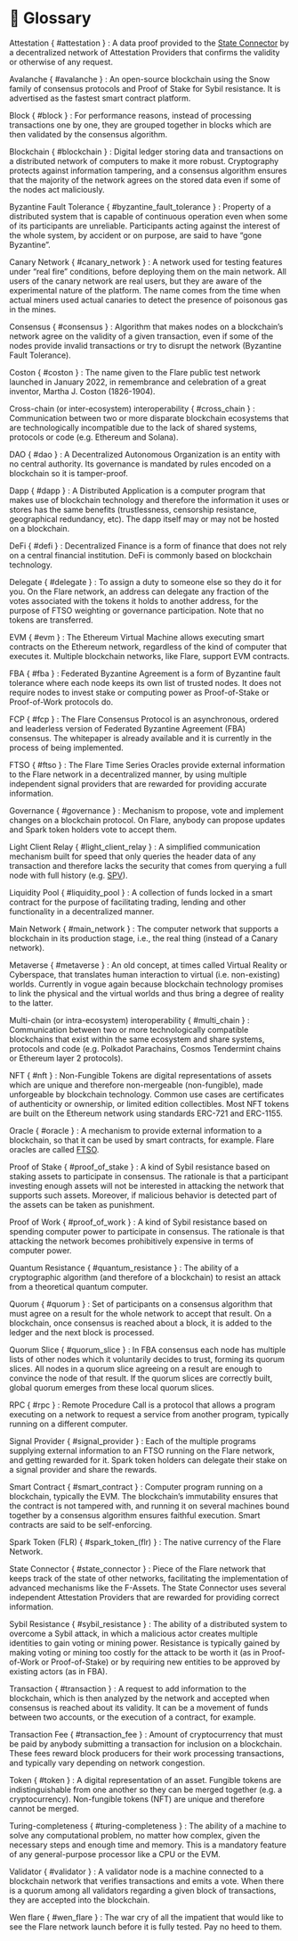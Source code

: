 # 📖 Glossary

Attestation { #attestation }
: A data proof provided to the [State Connector](#state_connector) by a decentralized network of Attestation Providers that confirms the validity or otherwise of any request.

Avalanche { #avalanche }
: An open-source blockchain using the Snow family of consensus protocols and Proof of Stake for Sybil resistance. It is advertised as the fastest smart contract platform.

Block { #block }
: For performance reasons, instead of processing transactions one by one, they are grouped together in blocks which are then validated by the consensus algorithm.

Blockchain { #blockchain }
: Digital ledger storing data and transactions on a distributed network of computers to make it more robust. Cryptography protects against information tampering, and a consensus algorithm ensures that the majority of the network agrees on the stored data even if some of the nodes act maliciously.

Byzantine Fault Tolerance { #byzantine_fault_tolerance }
: Property of a distributed system that is capable of continuous operation even when some of its participants are unreliable. Participants acting against the interest of the whole system, by accident or on purpose, are said to have “gone Byzantine”.

Canary Network { #canary_network }
: A network used for testing features under “real fire” conditions, before deploying them on the main network. All users of the canary network are real users, but they are aware of the experimental nature of the platform. The name comes from the time when actual miners used actual canaries to detect the presence of poisonous gas in the mines.

Consensus { #consensus }
: Algorithm that makes nodes on a blockchain’s network agree on the validity of a given transaction, even if some of the nodes provide invalid transactions or try to disrupt the network (Byzantine Fault Tolerance).

Coston { #coston }
: The name given to the Flare public test network launched in January 2022, in remembrance and celebration of a great inventor, Martha J. Coston (1826-1904).

Cross-chain (or inter-ecosystem) interoperability { #cross_chain }
: Communication between two or more disparate blockchain ecosystems that are technologically incompatible due to the lack of shared systems, protocols or code (e.g. Ethereum and Solana).

DAO { #dao }
: A Decentralized Autonomous Organization is an entity with no central authority. Its governance is mandated by rules encoded on a blockchain so it is tamper-proof.

Dapp { #dapp }
: A Distributed Application is a computer program that makes use of blockchain technology and therefore the information it uses or stores has the same benefits (trustlessness, censorship resistance, geographical redundancy, etc). The dapp itself may or may not be hosted on a blockchain.

DeFi { #defi }
: Decentralized Finance is a form of finance that does not rely on a central financial institution. DeFi is commonly based on blockchain technology.

Delegate { #delegate }
: To assign a duty to someone else so they do it for you. On the Flare network, an address can delegate any fraction of the votes associated with the tokens it holds to another address, for the purpose of FTSO weighting or governance participation. Note that no tokens are transferred.

EVM { #evm }
: The Ethereum Virtual Machine allows executing smart contracts on the Ethereum network, regardless of the kind of computer that executes it. Multiple blockchain networks, like Flare, support EVM contracts.

FBA { #fba }
: Federated Byzantine Agreement is a form of Byzantine fault tolerance where each node keeps its own list of trusted nodes. It does not require nodes to invest stake or computing power as Proof-of-Stake or Proof-of-Work protocols do.

FCP { #fcp }
: The Flare Consensus Protocol is an asynchronous, ordered and leaderless version of Federated Byzantine Agreement (FBA) consensus. The whitepaper is already available and it is currently in the process of being implemented.

FTSO { #ftso }
: The Flare Time Series Oracles provide external information to the Flare network in a decentralized manner, by using multiple independent signal providers that are rewarded for providing accurate information.

Governance { #governance }
: Mechanism to propose, vote and implement changes on a blockchain protocol. On Flare, anybody can propose updates and Spark token holders vote to accept them.

Light Client Relay { #light_client_relay }
: A simplified communication mechanism built for speed that only queries the header data of any transaction and therefore lacks the security that comes from querying a full node with full history (e.g. [SPV](https://en.wikipedia.org/wiki/Bitcoin_network#Payment_verification)).

Liquidity Pool { #liquidity_pool }
: A collection of funds locked in a smart contract for the purpose of facilitating trading, lending and other functionality in a decentralized manner.

Main Network { #main_network }
: The computer network that supports a blockchain in its production stage, i.e., the real thing (instead of a Canary network).

Metaverse { #metaverse }
: An old concept, at times called Virtual Reality or Cyberspace, that translates human interaction to virtual (i.e. non-existing) worlds. Currently in vogue again because blockchain technology promises to link the physical and the virtual worlds and thus bring a degree of reality to the latter.

Multi-chain (or intra-ecosystem) interoperability { #multi_chain }
: Communication between two or more technologically compatible blockchains that exist within the same ecosystem and share systems, protocols and code (e.g. Polkadot Parachains, Cosmos Tendermint chains or Ethereum layer 2 protocols).

NFT { #nft }
: Non-Fungible Tokens are digital representations of assets which are unique and therefore non-mergeable (non-fungible), made unforgeable by blockchain technology. Common use cases are certificates of authenticity or ownership, or limited edition collectibles. Most NFT tokens are built on the Ethereum network using standards ERC-721 and ERC-1155.

Oracle { #oracle }
: A mechanism to provide external information to a blockchain, so that it can be used by smart contracts, for example. Flare oracles are called [FTSO](#ftso).

Proof of Stake { #proof_of_stake }
: A kind of Sybil resistance based on staking assets to participate in consensus. The rationale is that a participant investing enough assets will not be interested in attacking the network that supports such assets. Moreover, if malicious behavior is detected part of the assets can be taken as punishment.

Proof of Work { #proof_of_work }
: A kind of Sybil resistance based on spending computer power to participate in consensus. The rationale is that attacking the network becomes prohibitively expensive in terms of computer power.

Quantum Resistance { #quantum_resistance }
: The ability of a cryptographic algorithm (and therefore of a blockchain) to resist an attack from a theoretical quantum computer.

Quorum { #quorum }
: Set of participants on a consensus algorithm that must agree on a result for the whole network to accept that result. On a blockchain, once consensus is reached about a block, it is added to the ledger and the next block is processed.

Quorum Slice { #quorum_slice }
: In FBA consensus each node has multiple lists of other nodes which it voluntarily decides to trust, forming its quorum slices. All nodes in a quorum slice agreeing on a result are enough to convince the node of that result. If the quorum slices are correctly built, global quorum emerges from these local quorum slices.

RPC { #rpc }
: Remote Procedure Call is a protocol that allows a program executing on a network to request a service from another program, typically running on a different computer.

Signal Provider { #signal_provider }
: Each of the multiple programs supplying external information to an FTSO running on the Flare network, and getting rewarded for it. Spark token holders can delegate their stake on a signal provider and share the rewards.

Smart Contract { #smart_contract }
: Computer program running on a blockchain, typically the EVM. The blockchain’s immutability ensures that the contract is not tampered with, and running it on several machines bound together by a consensus algorithm ensures faithful execution. Smart contracts are said to be self-enforcing.

Spark Token (FLR) { #spark_token_(flr) }
: The native currency of the Flare Network.

State Connector { #state_connector }
: Piece of the Flare network that keeps track of the state of other networks, facilitating the implementation of advanced mechanisms like the F-Assets. The State Connector uses several independent Attestation Providers that are rewarded for providing correct information.

Sybil Resistance { #sybil_resistance }
: The ability of a distributed system to overcome a Sybil attack, in which a malicious actor creates multiple identities to gain voting or mining power. Resistance is typically gained by making voting or mining too costly for the attack to be worth it (as in Proof-of-Work or Proof-of-Stake) or by requiring new entities to be approved by existing actors (as in FBA).

Transaction { #transaction }
: A request to add information to the blockchain, which is then analyzed by the network and accepted when consensus is reached about its validity. It can be a movement of funds between two accounts, or the execution of a contract, for example.

Transaction Fee { #transaction_fee }
: Amount of cryptocurrency that must be paid by anybody submitting a transaction for inclusion on a blockchain. These fees reward block producers for their work processing transactions, and typically vary depending on network congestion.

Token { #token }
: A digital representation of an asset. Fungible tokens are indistinguishable from one another so they can be merged together (e.g. a cryptocurrency). Non-fungible tokens (NFT) are unique and therefore cannot be merged.

Turing-completeness { #turing-completeness }
: The ability of a machine to solve any computational problem, no matter how complex, given the necessary steps and enough time and memory. This is a mandatory feature of any general-purpose processor like a CPU or the EVM.

Validator { #validator }
: A validator node is a machine connected to a blockchain network that verifies transactions and emits a vote. When there is a quorum among all validators regarding a given block of transactions, they are accepted into the blockchain.

Wen flare { #wen_flare }
: The war cry of all the impatient that would like to see the Flare network launch before it is fully tested. Pay no heed to them.
